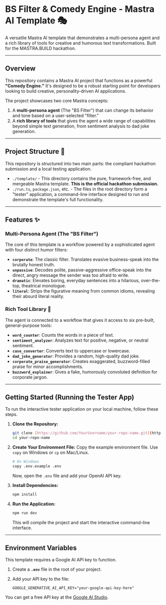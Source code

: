 # BS Filter & Comedy Engine - Mastra AI Template 🎭

A versatile Mastra AI template that demonstrates a multi-persona agent and a rich library of tools for creative and humorous text transformations. Built for the MASTRA.BUILD hackathon.

---
## Overview

This repository contains a Mastra AI project that functions as a powerful **"Comedy Engine."** It's designed to be a robust starting point for developers looking to build creative, personality-driven AI applications.

The project showcases two core Mastra concepts:
1.  A **multi-persona agent** (The "BS Filter") that can change its behavior and tone based on a user-selected "filter."
2.  A **rich library of tools** that gives the agent a wide range of capabilities beyond simple text generation, from sentiment analysis to dad joke generation.

---
## Project Structure 📁

This repository is structured into two main parts: the compliant hackathon submission and a local testing application.

* `./template/` - This directory contains the pure, framework-free, and mergeable Mastra template. **This is the official hackathon submission.**
* `./run.ts`, `package.json`, etc. - The files in the root directory form a "tester" application, a command-line interface designed to run and demonstrate the template's full functionality.

---
## Features ✨

### Multi-Persona Agent (The "BS Filter")

The core of this template is a workflow powered by a sophisticated agent with four distinct humor filters:

* **`corporate`**: The classic filter. Translates evasive business-speak into the brutally honest truth.
* **`unpassive`**: Decodes polite, passive-aggressive office-speak into the direct, angry message the sender was too afraid to write.
* **`dramatic`**: Elevates boring, everyday sentences into a hilarious, over-the-top, theatrical monologue.
* **`literal`**: Strips the figurative meaning from common idioms, revealing their absurd literal reality.

### Rich Tool Library 🧰

The agent is connected to a workflow that gives it access to six pre-built, general-purpose tools:

* **`word_counter`**: Counts the words in a piece of text.
* **`sentiment_analyzer`**: Analyzes text for positive, negative, or neutral sentiment.
* **`case_converter`**: Converts text to uppercase or lowercase.
* **`dad_joke_generator`**: Provides a random, high-quality dad joke.
* **`corporate_praise_generator`**: Creates exaggerated, buzzword-filled praise for minor accomplishments.
* **`buzzword_explainer`**: Gives a fake, humorously convoluted definition for corporate jargon.

---
## Getting Started (Running the Tester App)

To run the interactive tester application on your local machine, follow these steps.

1.  **Clone the Repository:**
    ```bash
    git clone [https://github.com/YourUsername/your-repo-name.git](https://github.com/YourUsername/your-repo-name.git)
    cd your-repo-name
    ```

2.  **Create Your Environment File:**
    Copy the example environment file. Use `copy` on Windows or `cp` on Mac/Linux.
    ```bash
    # On Windows
    copy .env.example .env
    ```
    Now, open the `.env` file and add your OpenAI API key.

3.  **Install Dependencies:**
    ```bash
    npm install
    ```

4.  **Run the Application:**
    ```bash
    npm run dev
    ```
    This will compile the project and start the interactive command-line interface.

---
## Environment Variables

This template requires a Google AI API key to function.

1.  Create a **`.env`** file in the root of your project.
2.  Add your API key to the file:

    ```
    GOOGLE_GENERATIVE_AI_API_KEY="your-google-api-key-here"
    ```
You can get a free API key at the [Google AI Studio](https://makersuite.google.com/app/apikey).
